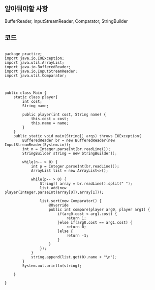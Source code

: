## 알아둬야할 사항
BufferReader, InputStreamReader, Comparator, StringBuilder

## 코드
<pre><code>
package practice;
import java.io.IOException;
import java.util.ArrayList;
import java.io.BufferedReader;
import java.io.InputStreamReader;
import java.util.Comparator;



public class Main {
	static class player{
		int cost;
		String name;
		
		public player(int cost, String name) {
			this.cost = cost;
			this.name = name;
		}	
	}
	public static void main(String[] args) throws IOException{		
		BufferedReader br = new BufferedReader(new InputStreamReader(System.in));
		int n = Integer.parseInt(br.readLine());
		StringBuilder string = new StringBuilder();
		
		while(n-- > 0) {
			int p = Integer.parseInt(br.readLine());
			ArrayList<player> list = new ArrayList<>();
			
			while(p-- > 0) {
				String[] array = br.readLine().split(" ");
				list.add(new player(Integer.parseInt(array[0]),array[1]));
				
				list.sort(new Comparator<player>() {
					@Override
					public int compare(player arg0, player arg1) {
						if(arg0.cost < arg1.cost) {
							return 1;
						}else if(arg0.cost == arg1.cost) {
							return 0;
						}else {
							return -1;
						}
					}
				});
			}
			string.append(list.get(0).name + "\n");
		}
		System.out.println(string);
		
	}

}

</code></pre>
